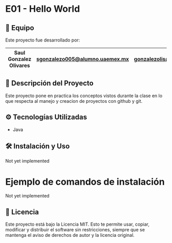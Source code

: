 # E01 - Hello World

## 🚀 Equipo

Este proyecto fue desarrollado por:

|Saul Gonzalez Olivares | sgonzalezo005@alumno.uaemex.mx | gonzalezolisaul23@gmail.com |
|---|---|---|

## 📝 Descripción del Proyecto
Este proyecto pone en practica los conceptos vistos durante la clase en lo que respecta al manejo y creacion de proyectos con github y git.

## ⚙️ Tecnologías Utilizadas
 * Java

## 🛠️ Instalación y Uso
Not yet implemented

# Ejemplo de comandos de instalación
Not yet implemented

## 📄 Licencia
Este proyecto está bajo la Licencia MIT. Esto te permite usar, copiar, modificar y distribuir el software sin restricciones, siempre que se mantenga el aviso de derechos de autor y la licencia original.
